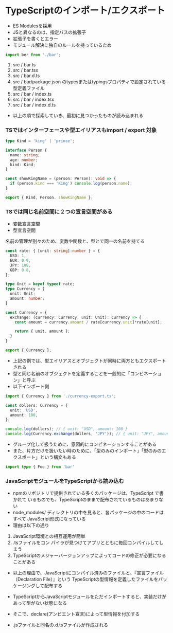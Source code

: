 # TypeScriptのインポート/エクスポート
- ES Modulesを採用
- JSと異なるのは、指定パスの拡張子
- 拡張子を書くとエラー
- モジュール解決に独自のルールを持っているため

```ts
import ber from './bar';
```
1. src / bar.ts 
1. src / bar.tsx
1. src / bar.d.ts
1. src / bar/package.json のtypesまたはtypingsプロパティで設定されている型定義ファイル 
1. src / bar / index.ts
1. src / bar / index.tsx
1. src / bar / index.d.ts
- 以上の順で探索していき、最初に見つかったものが読み込まれる

### TSではインターフェースや型エイリアスもimport / export 対象

```ts
type Kind = 'king' | 'prince';

interface Person {
  name: string;
  age: number;
  kind: Kind;
}

const showKingName = (person: Person): void => {
  if (person.kind === 'King') console.log(person.name);
}

export { Kind, Person. showKingName };
```
### TSでは同じ名前空間に２つの宣言空間がある
- 変数宣言空間
- 型宣言空間

名前の管理が別々のため、変数や関数と、型とで同一の名前を持てる
```ts
const rate: { [unit: string]:number } = {
  USD: 1,
  EUR: 0.9,
  JPY: 108,
  GBP: 0.8,
};

type Unit = keyof typeof rate;
type Currency = {
  unit: Unit;
  amount: number;
}

const Currency = {
  exchange: (currency: Currency, unit: Unit): Currency => {
    const amount = currency.amount / rate[currency.unit]*rate[unit];

    return { unit, amount };
  }
}

export { Currency };
```
- 上記の例では、型エイリアスとオブジェクトが同時に両方ともエクスポートされる
- 型と同じ名前のオブジェクトを定義することを一般的に「コンビネーション」と呼ぶ
- 以下インポート側
```ts
import { Currency } from './currency-export.ts';

const dollers: Currency = {
  unit: 'USD',
  amount: 100,
};

console.log(dollers); // { unit: "USD", amount: 100 }
console.log(Currency.exchange(dollers, 'JPY')); // { unit: "JPY", amount: 10800 }
```

- グループ化して扱うために、意図的にコンビネーションすることがある
- また、片方だけを扱いたい時のために、「型のみのインポート」「型のみのエクスポート」という構文もある
```ts
import type { Foo } from 'bar'
```

### JavaScriptモジュールをTypeScriptから読み込む
- npmのリポジトリで提供されている多くのパッケージは、TypeScript で書かれて
いるものでも、TypeScriptのままで配布されているものはあまりない
- node_modules/ ディレクトリの中を見ると、各パッケージの中のコードはすべて JavaScript形式になっている
- 理由は以下の通り
1. JavaScript環境との相互運用が簡単
1. .tsファイルをコン
パイラが見つけてアプリとともに毎回コンパイルしてしまう
1. TypeScriptのメジャーバージョンアップによってコードの修正が必要になることがある
- 以上の理由で、JavaScriptにコンパイル済みのファイルと、『宣言ファイル（Declaration File）』という TypeScriptの型情報を定義したファイルをパッケージングして配布する

- TypeScriptからJavaScriptモジュールをただインポートすると、実装だけがあって型がない状態になる
- そこで、declare(アンビエント宣言)によって型情報を付加する
- .jsファイルと同名の.d.tsファイルが作成される